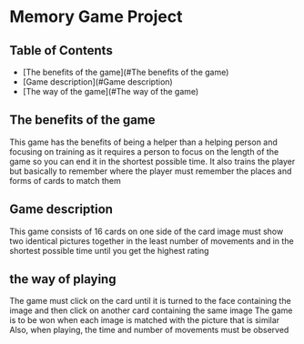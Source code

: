 # Memory Game Project

## Table of Contents

* [The benefits of the game](#The benefits of the game)
* [Game description](#Game description)
* [The way of the game](#The way of the game)


## The benefits of the game

This game has the benefits of being a helper than a helping person and focusing on training as it requires a person to focus on the length of the game so you can end it in the shortest possible time.
It also trains the player but basically to remember where the player must remember the places and forms of cards to match them


## Game description

This game consists of 16 cards on one side of the card image must show two identical pictures together in the least number of movements and in the shortest possible time until you get the highest rating


## the way of playing

The game must click on the card until it is turned to the face containing the image and then click on another card containing the same image
The game is to be won when each image is matched with the picture that is similar
Also, when playing, the time and number of movements must be observed